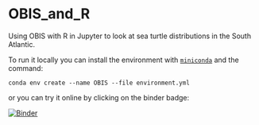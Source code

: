 # OBIS_and_R
Using OBIS with R in Jupyter to look at sea turtle distributions in the South Atlantic.


To run it locally you can install the environment with [``miniconda``](https://conda.io/miniconda.html) and the command:

```shell
conda env create --name OBIS --file environment.yml
```

or you can try it online by clicking on the binder badge:

[![Binder](https://mybinder.org/badge.svg)](https://mybinder.org/v2/gh/reproducible-notebooks/OBIS_and_R/master?filepath=OBIS_and_R.ipynb)
